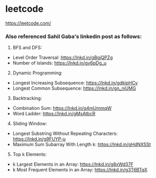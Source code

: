# leetcode
https://leetcode.com/

### Also referenced Sahil Gaba's linkedin post as follows:
1. BFS and DFS:
- Level Order Traversal: https://lnkd.in/gBgjQPZg
- Number of Islands: https://lnkd.in/gv6pDg_u

2. Dynamic Programming:
- Longest Increasing Subsequence: https://lnkd.in/gdkjpHCv
- Longest Common Subsequence: https://lnkd.in/gn_niUMG

3. Backtracking:
- Combination Sum: https://lnkd.in/g4mUmmqW
- Word Ladder: https://lnkd.in/gMsAtbcR

4. Sliding Window: 
- Longest Substring Without Repeating Characters: https://lnkd.in/g9FUYP-u
- Maximum Sum Subarray With Length k: https://lnkd.in/gHdNXSSt

5. Top k Elements:
- k Largest Elements in an Array: https://lnkd.in/g8xWd37F
- k Most Frequent Elements in an Array: https://lnkd.in/g3T6BTqX